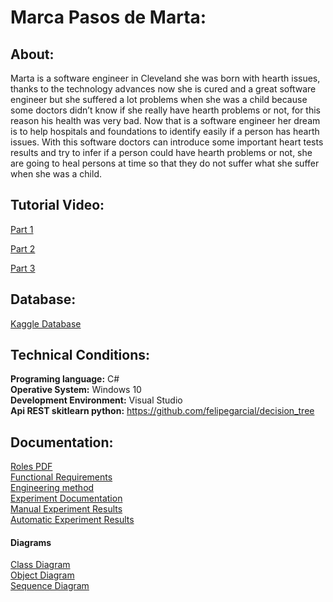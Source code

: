 # **Marca Pasos de Marta:**
## About:
Marta is a software engineer in Cleveland she was born with hearth issues, thanks to the technology advances now she is cured and a great software engineer but she suffered a lot problems when she was a child because some doctors didn’t know if she really have hearth problems or not, for this reason his health was very bad. Now that is a software engineer her dream is to help hospitals and foundations to identify easily if a person has hearth issues. With this software doctors can introduce some important heart tests results and try to infer if a person could have hearth problems or not, she are going to heal persons at time so that they do not suffer what she suffer when she was a child.         
## Tutorial Video:
[Part 1](https://www.youtube.com/watch?v=rZOs4bxd3-c&feature=youtu.be) <br>

[Part 2](https://www.youtube.com/watch?v=AlyZ87v1Lhk&feature=youtu.be&ab_channel=FelipeGarc%C3%ADaL%C3%B3pez)

[Part 3](https://youtu.be/6IGN9lNxrcA)

## Database:
[Kaggle Database](https://www.kaggle.com/ronitf/heart-disease-uci)

## Technical Conditions: 
**Programing language:** C# <br>
**Operative System:** Windows 10 <br>
**Development Environment:**  Visual Studio <br>
**Api REST skitlearn python:** https://github.com/felipegarcial/decision_tree
## Documentation:
[Roles PDF](https://github.com/Zonitidus/HeartDisease_Investigation/blob/main/HeartDiseaseInvestigation/Docs/Roles_del_equipo.pdf)<br>
[Functional Requirements](https://github.com/Zonitidus/HeartDisease_Investigation/blob/main/HeartDiseaseInvestigation/Docs/Requerimientos%20funcionales.docx)<br>
[Engineering method](https://github.com/Zonitidus/HeartDisease_Investigation/blob/develop/HeartDiseaseInvestigation/Docs/Documentacion_PI1%20Entrega%204.docx)<br>
[Experiment Documentation](https://github.com/Zonitidus/HeartDisease_Investigation/blob/develop/HeartDiseaseInvestigation/Docs/Experimento.docx)<br>
[Manual Experiment Results](https://github.com/Zonitidus/HeartDisease_Investigation/blob/develop/HeartDiseaseInvestigation/Docs/Experimentresultmanual.txt)<br>
[Automatic Experiment Results](https://github.com/Zonitidus/HeartDisease_Investigation/blob/develop/HeartDiseaseInvestigation/Docs/Experimentresultsautomatic.txt)<br>
#### Diagrams
[Class Diagram](https://github.com/Zonitidus/HeartDisease_Investigation/blob/main/HeartDiseaseInvestigation/Docs/class_diagram.pdf)<br>
[Object Diagram](https://github.com/Zonitidus/HeartDisease_Investigation/blob/main/HeartDiseaseInvestigation/Docs/Diagrama%20de%20objetos.png)<br>
[Sequence Diagram](https://github.com/Zonitidus/HeartDisease_Investigation/blob/main/HeartDiseaseInvestigation/Docs/Sequence%20Diagram.pdf)<br>


